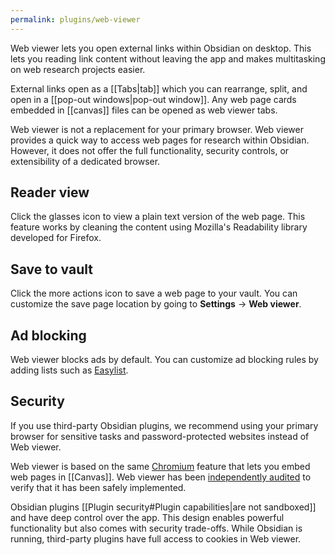 ```yaml
---
permalink: plugins/web-viewer
---
```


Web viewer lets you open external links within Obsidian on desktop. This lets you reading link content without leaving the app and makes multitasking on web research projects easier.

External links open as a [[Tabs|tab]] which you can rearrange, split, and open in a [[pop-out windows|pop-out window]]. Any web page cards embedded in [[canvas]] files can be opened as web viewer tabs.

Web viewer is not a replacement for your primary browser. Web viewer provides a quick way to access web pages for research within Obsidian. However, it does not offer the full functionality, security controls, or extensibility of a dedicated browser.

## Reader view

Click the glasses icon to view a plain text version of the web page. This feature works by cleaning the content using Mozilla's Readability library developed for Firefox.

## Save to vault

Click the more actions icon to save a web page to your vault. You can customize the save page location by going to **Settings** → **Web viewer**.

## Ad blocking

Web viewer blocks ads by default. You can customize ad blocking rules by adding lists such as [Easylist](https://easylist.to/). 

## Security

If you use third-party Obsidian plugins, we recommend using your primary browser for sensitive tasks and password-protected websites instead of Web viewer.

Web viewer is based on the same [Chromium](https://developer.chrome.com/docs/apps/reference/webviewTag) feature that lets you embed web pages in [[Canvas]]. Web viewer has been [independently audited](https://obsidian.md/blog/cure53-second-client-audit/) to verify that it has been safely implemented.

Obsidian plugins [[Plugin security#Plugin capabilities|are not sandboxed]] and have deep control over the app. This design enables powerful functionality but also comes with security trade-offs. While Obsidian is running, third-party plugins have full access to cookies in Web viewer.